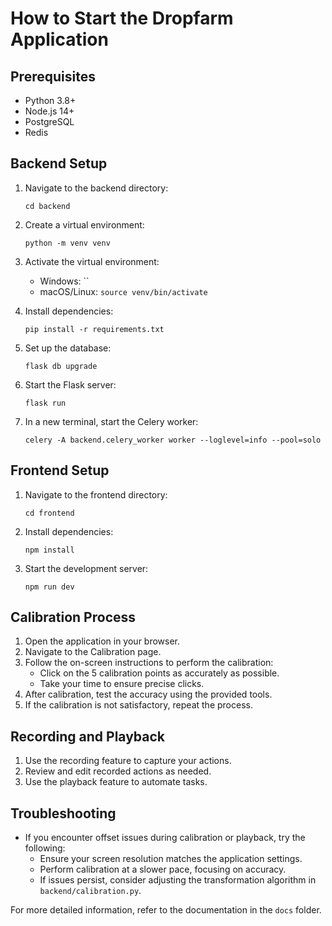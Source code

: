 # How to Start the Dropfarm Application

## Prerequisites
- Python 3.8+
- Node.js 14+
- PostgreSQL
- Redis

## Backend Setup

1. Navigate to the backend directory:
   ```
   cd backend
   ```

2. Create a virtual environment:
   ```
   python -m venv venv
   ```

3. Activate the virtual environment:
   - Windows: ``
   - macOS/Linux: `source venv/bin/activate`

4. Install dependencies:
   ```
   pip install -r requirements.txt
   ```

5. Set up the database:
   ```
   flask db upgrade
   ```

6. Start the Flask server:
   ```
   flask run
   ```

7. In a new terminal, start the Celery worker:
   ```
   celery -A backend.celery_worker worker --loglevel=info --pool=solo
   ```

## Frontend Setup

1. Navigate to the frontend directory:
   ```
   cd frontend
   ```

2. Install dependencies:
   ```
   npm install
   ```

3. Start the development server:
   ```
   npm run dev
   ```

## Calibration Process

1. Open the application in your browser.
2. Navigate to the Calibration page.
3. Follow the on-screen instructions to perform the calibration:
   - Click on the 5 calibration points as accurately as possible.
   - Take your time to ensure precise clicks.
4. After calibration, test the accuracy using the provided tools.
5. If the calibration is not satisfactory, repeat the process.

## Recording and Playback

1. Use the recording feature to capture your actions.
2. Review and edit recorded actions as needed.
3. Use the playback feature to automate tasks.

## Troubleshooting

- If you encounter offset issues during calibration or playback, try the following:
  - Ensure your screen resolution matches the application settings.
  - Perform calibration at a slower pace, focusing on accuracy.
  - If issues persist, consider adjusting the transformation algorithm in `backend/calibration.py`.

For more detailed information, refer to the documentation in the `docs` folder.
